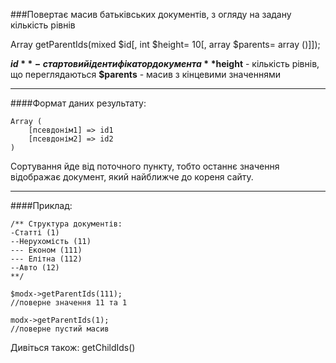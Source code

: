###Повертає масив батьківських документів, з огляду на задану кількість рівнів

Array getParentIds(mixed $id[, int $height= 10[, array $parents= array ()]]);

**$id** - стартовий ідентифікатор документа
**$height** - кількість рівнів, що переглядаються
**$parents** - масив з кінцевими значеннями

***

####Формат даних результату:

	Array (         
		[псевдонім1] => id1
		[псевдонім2] => id2 
	)
Сортування йде від поточного пункту, тобто останнє значення відображає документ, який найближче до кореня сайту.

***

####Приклад:

	/** Структура документів:
	-Статті (1)
	--Нерухомість (11)
	--- Економ (111)
	--- Елітна (112)
	--Авто (12)
	**/

	$modx->getParentIds(111);
	//поверне значення 11 та 1

	modx->getParentIds(1);
	//поверне пустий масив

Дивіться також: getChildIds()
